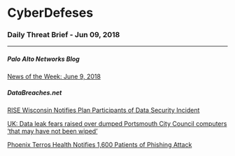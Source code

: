 # CyberDefeses
### Daily Threat Brief - Jun 09, 2018

 
-----
 
##### Palo Alto Networks Blog
[News of the Week: June 9, 2018](http://feedproxy.google.com/~r/PaloAltoNetworks/~3/Jq84E-RI_Ww/)
 
##### DataBreaches.net
[RISE Wisconsin Notifies Plan Participants of Data Security Incident](https://www.databreaches.net/rise-wisconsin-notifies-plan-participants-of-data-security-incident/)
 
[UK: Data leak fears raised over dumped Portsmouth City Council computers ‘that may have not been wiped’](https://www.databreaches.net/uk-data-leak-fears-raised-over-dumped-portsmouth-city-council-computers-that-may-have-not-been-wiped/)
 
[Phoenix Terros Health Notifies 1,600 Patients of Phishing Attack](https://www.databreaches.net/phoenix-terros-health-notifies-1600-patients-of-phishing-attack/)
 
